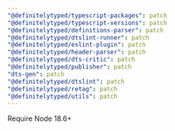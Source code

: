 ```yaml
---
"@definitelytyped/typescript-packages": patch
"@definitelytyped/typescript-versions": patch
"@definitelytyped/definitions-parser": patch
"@definitelytyped/dtslint-runner": patch
"@definitelytyped/eslint-plugin": patch
"@definitelytyped/header-parser": patch
"@definitelytyped/dts-critic": patch
"@definitelytyped/publisher": patch
"dts-gen": patch
"@definitelytyped/dtslint": patch
"@definitelytyped/retag": patch
"@definitelytyped/utils": patch
---
```


Require Node 18.6+
